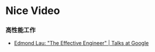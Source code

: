 # Nice Video

### 高性能工作
- [Edmond Lau: "The Effective Engineer" | Talks at Google](https://www.youtube.com/watch?v=BnIz7H5ruy0)
